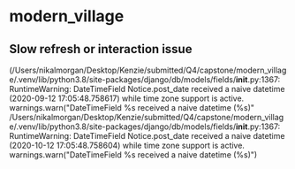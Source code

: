 # modern_village
## Slow refresh or interaction issue
(/Users/nikalmorgan/Desktop/Kenzie/submitted/Q4/capstone/modern_village/.venv/lib/python3.8/site-packages/django/db/models/fields/__init__.py:1367: RuntimeWarning: DateTimeField Notice.post_date received a naive datetime (2020-09-12 17:05:48.758617) while time zone support is active.
  warnings.warn("DateTimeField %s received a naive datetime (%s)"
/Users/nikalmorgan/Desktop/Kenzie/submitted/Q4/capstone/modern_village/.venv/lib/python3.8/site-packages/django/db/models/fields/__init__.py:1367: RuntimeWarning: DateTimeField Notice.post_date received a naive datetime (2020-10-12 17:05:48.758604) while time zone support is active.
  warnings.warn("DateTimeField %s received a naive datetime (%s)")